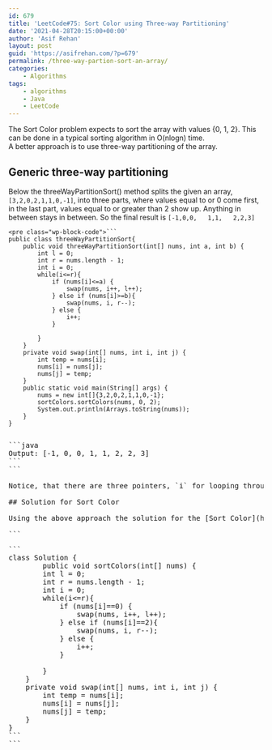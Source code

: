 ```yaml
---
id: 679
title: 'LeetCode#75: Sort Color using Three-way Partitioning'
date: '2021-04-28T20:15:00+00:00'
author: 'Asif Rehan'
layout: post
guid: 'https://asifrehan.com/?p=679'
permalink: /three-way-partion-sort-an-array/
categories:
    - Algorithms
tags:
    - algorithms
    - Java
    - LeetCode
---
```


The Sort Color problem expects to sort the array with values {0, 1, 2}. This can be done in a typical sorting algorithm in O(nlogn) time.   
A better approach is to use three-way partitioning of the array.

## Generic three-way partitioning

Below the threeWayPartitionSort() method splits the given an array, `[3,2,0,2,1,1,0,-1]`, into three parts, where values equal to or 0 come first, in the last part, values equal to or greater than 2 show up. Anything in between stays in between. So the final result is `[-1,0,0,   1,1,   2,2,3]`

```
<pre class="wp-block-code">```
public class threeWayPartitionSort{
    public void threeWayPartitionSort(int[] nums, int a, int b) {
        int l = 0;
        int r = nums.length - 1;
        int i = 0;
        while(i<=r){
            if (nums[i]<=a) {
                swap(nums, i++, l++);
            } else if (nums[i]>=b){
                swap(nums, i, r--);
            } else {
                i++;
            }
        
        }
    }
    private void swap(int[] nums, int i, int j) {
        int temp = nums[i];
        nums[i] = nums[j];
        nums[j] = temp;
    }
    public static void main(String[] args) {
        nums = new int[]{3,2,0,2,1,1,0,-1};
        sortColors.sortColors(nums, 0, 2);
        System.out.println(Arrays.toString(nums));
    }
}
```
```

```
<pre class="wp-block-code">```java
Output: [-1, 0, 0, 1, 1, 2, 2, 3]
```
```

Notice, that there are three pointers, `i` for looping through the the array until it hits the right side marker `r`, and the left side marker `l`. Until `i` hits `r`, we keep looping, and each time a value below a is met it is swapped with left marker and both `l` and `i` are incremented. If a value greater than or equal to b is found, value at`r` and `i` are swapped, but only `r` is decremented, showing that the ride side is already partitioned. For value in between, just increment `i`. This expects, that if we move the larger values to the right region and smaller values in the left region, then every value in between should fall in the right middle region.

## Solution for Sort Color

Using the above approach the solution for the [Sort Color](https://leetcode.com/problems/sort-colors/) problem is below. This approach takes O(n) times.

```
<pre class="wp-block-code">```
class Solution {
        public void sortColors(int[] nums) {
        int l = 0;
        int r = nums.length - 1;
        int i = 0;
        while(i<=r){
            if (nums[i]==0) {
                swap(nums, i++, l++);
            } else if (nums[i]==2){
                swap(nums, i, r--);
            } else {
                i++;
            }
        
        }
    }
    private void swap(int[] nums, int i, int j) {
        int temp = nums[i];
        nums[i] = nums[j];
        nums[j] = temp;
    }
}
```
```